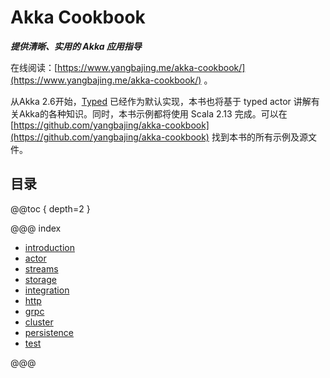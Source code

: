 # Akka Cookbook

***提供清晰、实用的 Akka 应用指导***

在线阅读：[https://www.yangbajing.me/akka-cookbook/](https://www.yangbajing.me/akka-cookbook/) 。

从Akka 2.6开始，[Typed]() 已经作为默认实现，本书也将基于 typed actor 讲解有关Akka的各种知识。同时，本书示例都将使用 Scala 2.13 完成。可以在 [https://github.com/yangbajing/akka-cookbook](https://github.com/yangbajing/akka-cookbook) 找到本书的所有示例及源文件。

## 目录

@@toc { depth=2 }

@@@ index

* [introduction](introduction.md)
* [actor](actor/index.md)
* [streams](streams/index.md)
* [storage](storage/index.md)
* [integration](integration/index.md)
* [http](http/index.md)
* [grpc](grpc/index.md)
* [cluster](cluster/index.md)
* [persistence](persistence/index.md)
* [test](test/index.md)

@@@
